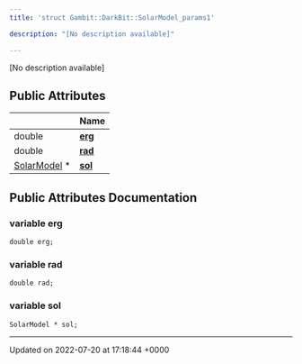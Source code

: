 ```yaml
---
title: 'struct Gambit::DarkBit::SolarModel_params1'

description: "[No description available]"

---
```









[No description available]

## Public Attributes

|                | Name           |
| -------------- | -------------- |
| double | **[erg](/documentation/code/classes/structgambit_1_1darkbit_1_1solarmodel__params1/#variable-erg)**  |
| double | **[rad](/documentation/code/classes/structgambit_1_1darkbit_1_1solarmodel__params1/#variable-rad)**  |
| [SolarModel](/documentation/code/classes/classgambit_1_1darkbit_1_1solarmodel/) * | **[sol](/documentation/code/classes/structgambit_1_1darkbit_1_1solarmodel__params1/#variable-sol)**  |

## Public Attributes Documentation

### variable erg

```
double erg;
```


### variable rad

```
double rad;
```


### variable sol

```
SolarModel * sol;
```


-------------------------------

Updated on 2022-07-20 at 17:18:44 +0000